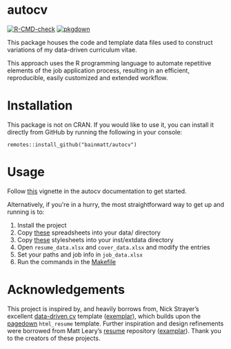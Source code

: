 # autocv

<!-- badges: start -->
[![R-CMD-check](https://github.com/bainmatt/autocv/actions/workflows/R-CMD-check.yaml/badge.svg)](https://github.com/bainmatt/autocv/actions/workflows/R-CMD-check.yaml)
[![pkgdown](https://github.com/bainmatt/autocv/actions/workflows/pkgdown.yaml/badge.svg)](https://github.com/bainmatt/autocv/actions/workflows/pkgdown.yaml)
<!-- badges: end -->

This package houses the code and template data files used to construct 
variations of my data-driven curriculum vitae. 

This approach uses the R programming language to automate repetitive 
elements of the job application process, resulting in an efficient,
reproducible, easily customized and extended workflow.

# Installation

This package is not on CRAN. If you would like to use it, you can install
it directly from GitHub by running the following in your console:

    remotes::install_github("bainmatt/autocv")

# Usage

Follow [this](./articles/example-cv.html) vignette in the autocv documentation 
to get started.

Alternatively, if you're in a hurry, the most straightforward way to get
up and running is to: 

1. Install the project
2. Copy [these](link) spreadsheets into your data/ directory
3. Copy [these](link) stylesheets into your inst/extdata directory
4. Open `resume_data.xlsx` and `cover_data.xlsx` and modify the entries
5. Set your paths and job info in `job_data.xlsx`
6. Run the commands in the [Makefile](link)

# Acknowledgements

This project is inspired by, and heavily borrows from, Nick Strayer’s 
excellent [data-driven cv][ddcv] template ([exemplar][nickstrayer]), 
which builds upon the [pagedown][pagedown] `html_resume` template. 
Further inspiration and design refinements were borrowed from 
Matt Leary’s [resume][ddcv-mleary] repository ([examplar][mleary]). 
Thank you to the creators of these projects.

[pagedown]: https://github.com/rstudio/pagedown/tree/main	"pagedown package"
[ddcv]: https://github.com/nstrayer/datadrivencv/tree/master/inst/templates	"dd template"
[ddcv-mleary]: https://github.com/mleary/resume	"Matt Leary template"
[nickstrayer]: https://nickstrayer.me/cv/	"Nick Strayer’s data-driven CV"
[mleary]: https://mleary.github.io/resume/	"Matt Leary’s data-driven CV"
